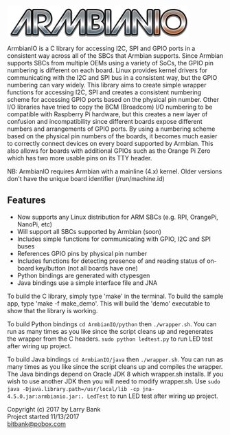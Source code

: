 ![Logo](images/logo.png)

ArmbianIO is a C library for accessing I2C, SPI and GPIO ports in a consistent
way across all of the SBCs that Armbian supports. Since Armbian supports SBCs
from multiple OEMs using a variety of SoCs, the GPIO pin numbering is different
on each board. Linux provides kernel drivers for communicating with the I2C
and SPI bus in a consistent way, but the GPIO numbering can vary widely.
This library aims to create simple wrapper functions for accessing I2C, SPI
and creates a consistent numbering scheme for accessing GPIO ports based on
the physical pin number. Other I/O libraries have tried to copy the BCM
(Broadcom) I/O numbering to be compatible with Raspberry Pi hardware, but this
creates a new layer of confusion and incompatibility since different boards
expose different numbers and arrangements of GPIO ports. By using a numbering
scheme based on the physical pin numbers of the boards, it becomes much easier
to correctly connect devices on every board supported by Armbian. This also
allows for boards with additional GPIOs such as the Orange Pi Zero which has
two more usable pins on its TTY header.

NB: ArmbianIO requires Armbian with a mainline (4.x) kernel. Older versions
don't have the unique board identifier (/run/machine.id)

Features
--------
- Now supports any Linux distribution for ARM SBCs (e.g. RPI, OrangePi, NanoPi, etc)
- Will support all SBCs supported by Armbian (soon)
- Includes simple functions for communicating with GPIO, I2C and SPI buses
- References GPIO pins by physical pin number
- Includes functions for detecting presence of and reading status of on-board
  key/button (not all boards have one)
- Python bindings are generated with ctypesgen
- Java bindings use a simple interface file and JNA
 
To build the C library, simply type 'make' in the terminal. To build the sample
app, type 'make -f make_demo'. This will build the 'demo' executable to show
that the library is working.

To build Python bindings `cd ArmbianIO/python` then `./wrapper.sh`. You can run
as many times as you like since the script cleans up and regenerates the wrapper
from the C headers. `sudo python ledtest.py` to run LED test after wiring up
project.

To build Java bindings `cd ArmbianIO/java` then `./wrapper.sh`. You can run as
many times as you like since the script cleans up and compiles the wrapper. The
Java bindings depend on Oracle JDK 8 which wrapper.sh installs. If you wish to
use another JDK then you will need to modify wrapper.sh. Use
`sudo java -Djava.library.path=/usr/local/lib -cp jna-4.5.0.jar:armbianio.jar:. LedTest`
to run LED test after wiring up project.

Copyright (c) 2017 by Larry Bank<br>
Project started 11/13/2017<br>
bitbank@pobox.com<br>

